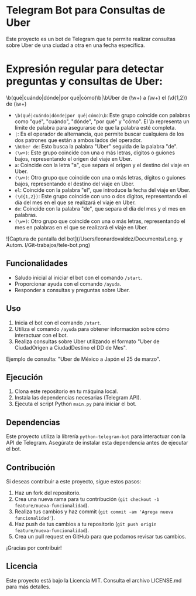 # Telegram Bot para Consultas de Uber

Este proyecto es un bot de Telegram que te permite realizar consultas sobre Uber de una ciudad a otra en una fecha específica.

# Expresión regular para detectar preguntas y consultas de Uber:

\b(qué|cuándo|dónde|por qué|cómo)\b|\bUber de (\w+) a (\w+) el (\d{1,2}) de (\w+)

- `\b(qué|cuándo|dónde|por qué|cómo)\b`: Este grupo coincide con palabras como "qué", "cuándo", "dónde", "por qué" y "cómo". El \b representa un límite de palabra para asegurarse de que la palabra esté completa.
- `|`: Es el operador de alternancia, que permite buscar cualquiera de los dos patrones que están a ambos lados del operador.
- `\bUber de`: Esto busca la palabra "Uber" seguida de la palabra "de".
- `(\w+)`: Este grupo coincide con una o más letras, dígitos o guiones bajos, representando el origen del viaje en Uber.
- `a`: Coincide con la letra "a", que separa el origen y el destino del viaje en Uber.
- `(\w+)`: Otro grupo que coincide con una o más letras, dígitos o guiones bajos, representando el destino del viaje en Uber.
- `el`: Coincide con la palabra "el", que introduce la fecha del viaje en Uber.
- `(\d{1,2})`: Este grupo coincide con uno o dos dígitos, representando el día del mes en el que se realizará el viaje en Uber.
- `de`: Coincide con la palabra "de", que separa el día del mes y el mes en palabras.
- `(\w+)`: Otro grupo que coincide con una o más letras, representando el mes en palabras en el que se realizará el viaje en Uber.

![Captura de pantalla del bot](/Users/leonardovaldez/Documents/Leng. y Autom. I/Git-trabajos/tele-bot.png)


## Funcionalidades

- Saludo inicial al iniciar el bot con el comando `/start`.
- Proporcionar ayuda con el comando `/ayuda`.
- Responder a consultas y preguntas sobre Uber.

## Uso

1. Inicia el bot con el comando `/start`.
2. Utiliza el comando `/ayuda` para obtener información sobre cómo interactuar con el bot.
3. Realiza consultas sobre Uber utilizando el formato "Uber de CiudadOrigen a CiudadDestino el DD de Mes".

Ejemplo de consulta: "Uber de México a Japón el 25 de marzo".


## Ejecución

1. Clona este repositorio en tu máquina local.
2. Instala las dependencias necesarias (Telegram API).
3. Ejecuta el script Python `main.py` para iniciar el bot.

## Dependencias

Este proyecto utiliza la librería `python-telegram-bot` para interactuar con la API de Telegram. Asegúrate de instalar esta dependencia antes de ejecutar el bot.

## Contribución

Si deseas contribuir a este proyecto, sigue estos pasos:
1. Haz un fork del repositorio.
2. Crea una nueva rama para tu contribución (`git checkout -b feature/nueva-funcionalidad`).
3. Realiza tus cambios y haz commit (`git commit -am 'Agrega nueva funcionalidad'`).
4. Haz push de tus cambios a tu repositorio (`git push origin feature/nueva-funcionalidad`).
5. Crea un pull request en GitHub para que podamos revisar tus cambios.

¡Gracias por contribuir!

## Licencia

Este proyecto está bajo la Licencia MIT. Consulta el archivo LICENSE.md para más detalles.
